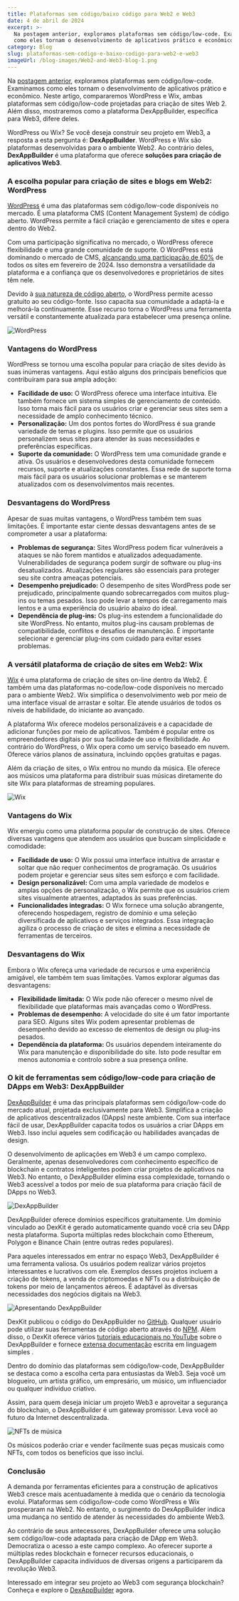 ```yaml
---
title: Plataformas sem código/baixo código para Web2 e Web3
date: 4 de abril de 2024
excerpt: >-
  Na postagem anterior, exploramos plataformas sem código/low-code. Examinamos
  como eles tornam o desenvolvimento de aplicativos prático e econômico...
category: Blog
slug: plataformas-sem-codigo-e-baixo-codigo-para-web2-e-web3
imageUrl: /blog-images/Web2-and-Web3-blog-1.png
---
```

Na [postagem anterior](https://dexkit.com/no-code-low-code-revolution-transforming-digital-creation/), exploramos plataformas sem código/low-code. Examinamos como eles tornam o desenvolvimento de aplicativos prático e econômico. Neste artigo, compararemos WordPress e Wix, ambas plataformas sem código/low-code projetadas para criação de sites Web 2. Além disso, mostraremos como a plataforma DexAppBuilder, específica para Web3, difere deles.

WordPress ou Wix? Se você deseja construir seu projeto em Web3, a resposta a esta pergunta é: **DexAppBuilder**. WordPress e Wix são plataformas desenvolvidas para o ambiente Web2. Ao contrário deles, **DexAppBuilder** é uma plataforma que oferece **soluções para criação de aplicativos Web3**.

### A escolha popular para criação de sites e blogs em Web2: WordPress

[WordPress](https://wordpress.com/) é uma das plataformas sem código/low-code disponíveis no mercado. É uma plataforma CMS (Content Management System) de código aberto. WordPress permite a fácil criação e gerenciamento de sites e opera dentro do Web2.

Com uma participação significativa no mercado, o WordPress oferece flexibilidade e uma grande comunidade de suporte. O WordPress está dominando o mercado de CMS, [alcançando uma participação de 60%](https://www.33rdsquare.com/wordpress-statistics/) de todos os sites em fevereiro de 2024. Isso demonstra a versatilidade da plataforma e a confiança que os desenvolvedores e proprietários de sites têm nele.

Devido à [sua natureza de código aberto](https://github.com/WordPress), o WordPress permite acesso gratuito ao seu código-fonte. Isso capacita sua comunidade a adaptá-la e melhorá-la continuamente. Esse recurso torna o WordPress uma ferramenta versátil e constantemente atualizada para estabelecer uma presença online.

![WordPress](/blog-images/Wordpress.png)

### Vantagens do WordPress

WordPress se tornou uma escolha popular para criação de sites devido às suas inúmeras vantagens. Aqui estão alguns dos principais benefícios que contribuíram para sua ampla adoção:

* **Facilidade de uso:** O WordPress oferece uma interface intuitiva. Ele também fornece um sistema simples de gerenciamento de conteúdo. Isso torna mais fácil para os usuários criar e gerenciar seus sites sem a necessidade de amplo conhecimento técnico.
* **Personalização:** Um dos pontos fortes do WordPress é sua grande variedade de temas e plugins. Isso permite que os usuários personalizem seus sites para atender às suas necessidades e preferências específicas.
* **Suporte da comunidade:** O WordPress tem uma comunidade grande e ativa. Os usuários e desenvolvedores desta comunidade fornecem recursos, suporte e atualizações constantes. Essa rede de suporte torna mais fácil para os usuários solucionar problemas e se manterem atualizados com os desenvolvimentos mais recentes.

### Desvantagens do WordPress

Apesar de suas muitas vantagens, o WordPress também tem suas limitações. É importante estar ciente dessas desvantagens antes de se comprometer a usar a plataforma:

* **Problemas de segurança:** Sites WordPress podem ficar vulneráveis a ataques se não forem mantidos e atualizados adequadamente. Vulnerabilidades de segurança podem surgir de software ou plug-ins desatualizados. Atualizações regulares são essenciais para proteger seu site contra ameaças potenciais.
* **Desempenho prejudicado:** O desempenho de sites WordPress pode ser prejudicado, principalmente quando sobrecarregados com muitos plug-ins ou temas pesados. Isso pode levar a tempos de carregamento mais lentos e a uma experiência do usuário abaixo do ideal.
* **Dependência de plug-ins:** Os plug-ins estendem a funcionalidade do site WordPress. No entanto, muitos plug-ins causam problemas de compatibilidade, conflitos e desafios de manutenção. É importante selecionar e gerenciar plug-ins com cuidado para evitar esses problemas.

### A versátil plataforma de criação de sites em Web2: Wix

[Wix](https://www.wix.com/) é uma plataforma de criação de sites on-line dentro da Web2. É também uma das plataformas no-code/low-code disponíveis no mercado para o ambiente Web2. Wix simplifica o desenvolvimento web por meio de uma interface visual de arrastar e soltar. Ele atende usuários de todos os níveis de habilidade, do iniciante ao avançado.

A plataforma Wix oferece modelos personalizáveis e a capacidade de adicionar funções por meio de aplicativos. Também é popular entre os empreendedores digitais por sua facilidade de uso e flexibilidade. Ao contrário do WordPress, o Wix opera como um serviço baseado em nuvem. Oferece vários planos de assinatura, incluindo opções gratuitas e pagas.

Além da criação de sites, o Wix entrou no mundo da música. Ele oferece aos músicos uma plataforma para distribuir suas músicas diretamente do site Wix para plataformas de streaming populares.

![Wix](/blog-images/Wix.png)

### Vantagens do Wix

Wix emergiu como uma plataforma popular de construção de sites. Oferece diversas vantagens que atendem aos usuários que buscam simplicidade e comodidade:

* **Facilidade de uso:** O Wix possui uma interface intuitiva de arrastar e soltar que não requer conhecimentos de programação. Os usuários podem projetar e gerenciar seus sites sem esforço e com facilidade.
* **Design personalizável:** Com uma ampla variedade de modelos e amplas opções de personalização, o Wix permite que os usuários criem sites visualmente atraentes, adaptados às suas preferências.
* **Funcionalidades integradas:** O Wix fornece uma solução abrangente, oferecendo hospedagem, registro de domínio e uma seleção diversificada de aplicativos e serviços integrados. Essa integração agiliza o processo de criação de sites e elimina a necessidade de ferramentas de terceiros.

### Desvantagens do Wix

Embora o Wix ofereça uma variedade de recursos e uma experiência amigável, ele também tem suas limitações. Vamos explorar algumas das desvantagens:

* **Flexibilidade limitada:** O Wix pode não oferecer o mesmo nível de flexibilidade que plataformas mais avançadas como o WordPress.
* **Problemas de desempenho:** A velocidade do site é um fator importante para SEO. Alguns sites Wix podem apresentar problemas de desempenho devido ao excesso de elementos de design ou plug-ins pesados.
* **Dependência da plataforma:** Os usuários dependem inteiramente do Wix para manutenção e disponibilidade do site. Isto pode resultar em menos autonomia e controlo sobre a sua presença online.

### O kit de ferramentas sem código/low-code para criação de DApps em Web3: DexAppBuilder

[DexAppBuilder](https://dexappbuilder.dexkit.com/) é uma das principais plataformas sem código/low-code do mercado atual, projetada exclusivamente para Web3. Simplifica a criação de aplicativos descentralizados (DApps) neste ambiente. Com sua interface fácil de usar, DexAppBuilder capacita todos os usuários a criar DApps em Web3. Isso inclui aqueles sem codificação ou habilidades avançadas de design.

O desenvolvimento de aplicações em Web3 é um campo complexo. Geralmente, apenas desenvolvedores com conhecimento específico de blockchain e contratos inteligentes podem criar projetos de aplicativos na Web3. No entanto, o DexAppBuilder elimina essa complexidade, tornando o Web3 acessível a todos por meio de sua plataforma para criação fácil de DApps no Web3.

![DexAppBuilder](/blog-images/DexAppBuilder.png)

DexAppBuilder oferece domínios específicos gratuitamente. Um domínio vinculado ao DexKit é gerado automaticamente quando você cria seu DApp nesta plataforma. Suporta múltiplas redes blockchain como Ethereum, Polygon e Binance Chain (entre outras redes populares).

Para aqueles interessados em entrar no espaço Web3, DexAppBuilder é uma ferramenta valiosa. Os usuários podem realizar vários projetos interessantes e lucrativos com ele. Exemplos desses projetos incluem a criação de tokens, a venda de criptomoedas e NFTs ou a distribuição de tokens por meio de lançamentos aéreos. É adaptável às diversas necessidades dos negócios digitais na Web3.

![Apresentando DexAppBuilder](/blog-images/showcase_dexappbuilder-1.gif)

DexKit publicou o código do DexAppBuilder no [GitHub](https://github.com/DexKit/open-nft-marketplace). Qualquer usuário pode utilizar suas ferramentas de código aberto através do [NPM](https://www.npmjs.com/search?q=dexkit). Além disso, o DexKit oferece vários [tutoriais educacionais no YouTube](https://www.youtube.com/c/dexkit) sobre o DexAppBuilder e fornece [extensa documentação](https://docs.dexkit.com/) escrita em linguagem simples .

Dentro do domínio das plataformas sem código/low-code, DexAppBuilder se destaca como a escolha certa para entusiastas da Web3. Seja você um blogueiro, um artista gráfico, um empresário, um músico, um influenciador ou qualquer indivíduo criativo.

Assim, para quem deseja iniciar um projeto Web3 e aproveitar a segurança do blockchain, o DexAppBuilder é um gateway promissor. Leva você ao futuro da Internet descentralizada.  

![NFTs de música](/blog-images/MusicNFTs.png)

Os músicos poderão criar e vender facilmente suas peças musicais como NFTs, com todos os benefícios que isso inclui.

### Conclusão

A demanda por ferramentas eficientes para a construção de aplicativos Web3 cresce mais acentuadamente à medida que o cenário da tecnologia evolui. Plataformas sem código/low-code como WordPress e Wix prosperaram na Web2. No entanto, o surgimento do DexAppBuilder indica uma mudança no sentido de atender às necessidades do ambiente Web3.

Ao contrário de seus antecessores, DexAppBuilder oferece uma solução sem código/low-code adaptada para criação de DApp em Web3. Democratiza o acesso a este campo complexo. Ao oferecer suporte a múltiplas redes blockchain e fornecer recursos educacionais, o DexAppBuilder capacita indivíduos de diversas origens a participarem da revolução Web3.

Interessado em integrar seu projeto ao Web3 com segurança blockchain? Conheça e explore o [DexAppBuilder](https://dexappbuilder.dexkit.com/) agora.
